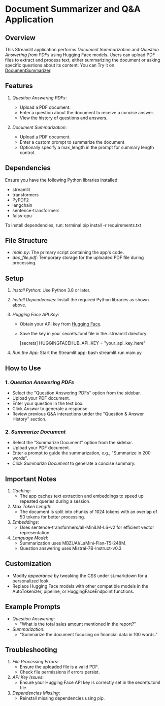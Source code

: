 # Document Summarizer and Q&A Application

## Overview

This Streamlit application performs *Document Summarization* and *Question Answering from PDFs* using Hugging Face models. Users can upload PDF files to extract and process text, either summarizing the document or asking specific questions about its content.
You can Try it on [DocumentSummarizer](https://document-summarizer-keiqzmkogqq7czm4coyj95.streamlit.app/).

## Features
1. *Question Answering PDFs*:
   - Upload a PDF document.
   - Enter a question about the document to receive a concise answer.
   - View the history of questions and answers.

2. *Document Summarization*:
   - Upload a PDF document.
   - Enter a custom prompt to summarize the document.
   - Optionally specify a max_length in the prompt for summary length control.

## Dependencies

Ensure you have the following Python libraries installed:
- streamlit
- transformers
- PyPDF2
- langchain
- sentence-transformers
- faiss-cpu

To install dependencies, run:
terminal
pip install -r requirements.txt


## File Structure
- *main.py*: The primary script containing the app's code.
- *doc_file.pdf*: Temporary storage for the uploaded PDF file during processing.

## Setup

1. *Install Python*: Use Python 3.8 or later.

2. *Install Dependencies*:
   Install the required Python libraries as shown above.

3. *Hugging Face API Key*:
   - Obtain your API key from [Hugging Face](https://huggingface.co/settings/tokens).
   - Save the key in your secrets.toml file in the .streamlit directory:
     
     [secrets]
     HUGGINGFACEHUB_API_KEY = "your_api_key_here"
     

4. *Run the App*:
   Start the Streamlit app:
   bash
   streamlit run main.py
   

## How to Use

### 1. *Question Answering PDFs*
   - Select the "Question Answering PDFs" option from the sidebar.
   - Upload your PDF document.
   - Enter your question in the text box.
   - Click *Answer* to generate a response.
   - Review previous Q&A interactions under the "Question & Answer History" section.

### 2. *Summarize Document*
   - Select the "Summarize Document" option from the sidebar.
   - Upload your PDF document.
   - Enter a prompt to guide the summarization, e.g., "Summarize in 200 words".
   - Click *Summarize Document* to generate a concise summary.

## Important Notes
1. *Caching*: 
   - The app caches text extraction and embeddings to speed up repeated queries during a session.
2. *Max Token Length*:
   - The document is split into chunks of 1024 tokens with an overlap of 50 tokens for better processing.
3. *Embeddings*:
   - Uses sentence-transformers/all-MiniLM-L6-v2 for efficient vector representation.
4. *Language Model*:
   - Summarization uses MBZUAI/LaMini-Flan-T5-248M.
   - Question answering uses Mistral-7B-Instruct-v0.3.

## Customization
- Modify *appearance* by tweaking the CSS under st.markdown for a personalized look.
- Replace Hugging Face models with other compatible models in the AutoTokenizer, pipeline, or HuggingFaceEndpoint functions.

## Example Prompts
- *Question Answering*: 
   - "What is the total sales amount mentioned in the report?"
- *Summarization*: 
   - "Summarize the document focusing on financial data in 100 words."

## Troubleshooting
1. *File Processing Errors*:
   - Ensure the uploaded file is a valid PDF.
   - Check file permissions if errors persist.
2. *API Key Issues*:
   - Ensure your Hugging Face API key is correctly set in the secrets.toml file.
3. *Dependencies Missing*:
   - Reinstall missing dependencies using pip.
